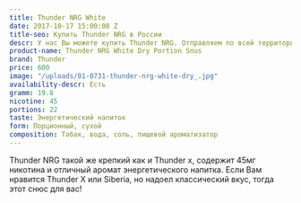 ```yaml
---
title: Thunder NRG White
date: 2017-10-17 15:00:00 Z
title-seo: Купить Thunder NRG в России
descr: У нас Вы можете купить Thunder NRG. Отправляем по всей территории России.
product-name: Thunder NRG White Dry Portion Snus
brand: Thunder
price: 600
image: "/uploads/01-0731-thunder-nrg-white-dry_.jpg"
availability-descr: Есть
gramm: 19.8
nicotine: 45
portions: 22
taste: Энергетический напиток
form: Порционный, сухой
composition: Табак, вода, соль, пищевой ароматизатор
---
```


Thunder NRG такой же крепкий как и Thunder x, содержит 45мг никотина и отличный аромат энергетического напитка.
Если Вам нравится Thunder X или Siberia, но надоел классический вкус, тогда этот снюс для вас!